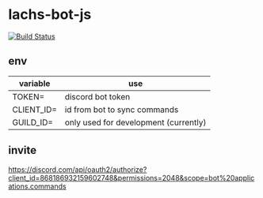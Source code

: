 # lachs-bot-js

[![Build Status](https://drone.local.nevermad.de/api/badges/DeLachs/lachs-bot-js/status.svg)](https://drone.local.nevermad.de/DeLachs/lachs-bot-js)

## env

| variable | use |
|-|-|
| TOKEN= | discord bot token |
| CLIENT_ID= | id from bot to sync commands |
| GUILD_ID= | only used for development (currently) |

## invite

<https://discord.com/api/oauth2/authorize?client_id=868186932159602748&permissions=2048&scope=bot%20applications.commands>
